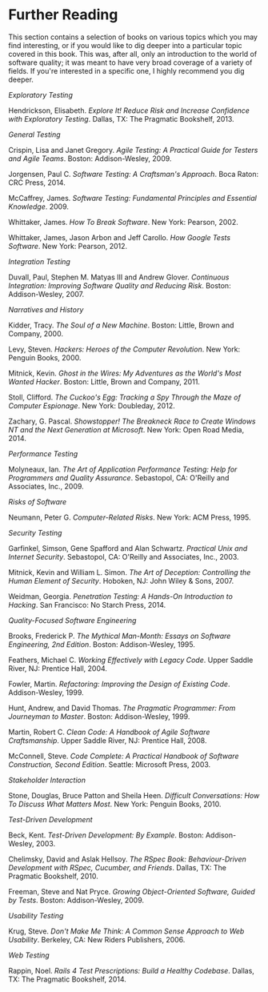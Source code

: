 # Further Reading

This section contains a selection of books on various topics which you may find interesting, or if you would like to dig deeper into a particular topic covered in this book. This was, after all, only an introduction to the world of software quality; it was meant to have very broad coverage of a variety of fields. If you're interested in a specific one, I highly recommend you dig deeper.

_Exploratory Testing_

Hendrickson, Elisabeth. _Explore It! Reduce Risk and Increase Confidence with Exploratory Testing_. Dallas, TX: The Pragmatic Bookshelf, 2013.

_General Testing_

Crispin, Lisa and Janet Gregory. _Agile Testing: A Practical Guide for Testers and Agile Teams_. Boston: Addison-Wesley, 2009.

Jorgensen, Paul C. _Software Testing: A Craftsman's Approach_. Boca Raton: CRC Press, 2014.

McCaffrey, James. _Software Testing: Fundamental Principles and Essential Knowledge_. 2009.

Whittaker, James. _How To Break Software_. New York: Pearson, 2002.

Whittaker, James, Jason Arbon and Jeff Carollo. _How Google Tests Software_. New York: Pearson, 2012.

_Integration Testing_

Duvall, Paul, Stephen M. Matyas III and Andrew Glover. _Continuous Integration: Improving Software Quality and Reducing Risk_. Boston: Addison-Wesley, 2007.

_Narratives and History_

Kidder, Tracy. _The Soul of a New Machine_. Boston: Little, Brown and Company, 2000.

Levy, Steven. _Hackers: Heroes of the Computer Revolution_. New York: Penguin Books, 2000.

Mitnick, Kevin. _Ghost in the Wires: My Adventures as the World's Most Wanted Hacker_. Boston: Little, Brown and Company, 2011.

Stoll, Clifford. _The Cuckoo's Egg: Tracking a Spy Through the Maze of Computer Espionage_. New York: Doubleday, 2012.

Zachary, G. Pascal. _Showstopper! The Breakneck Race to Create Windows NT and the Next Generation at Microsoft_. New York: Open Road Media, 2014.

_Performance Testing_

Molyneaux, Ian. _The Art of Application Performance Testing: Help for Programmers and Quality Assurance_. Sebastopol, CA: O'Reilly and Associates, Inc., 2009.

_Risks of Software_

Neumann, Peter G. _Computer-Related Risks_. New York: ACM Press, 1995.

_Security Testing_

Garfinkel, Simson, Gene Spafford and Alan Schwartz. _Practical Unix and Internet Security_. Sebastopol, CA: O'Reilly and Associates, Inc., 2003.

Mitnick, Kevin and William L. Simon. _The Art of Deception: Controlling the Human Element of Security_. Hoboken, NJ: John Wiley & Sons, 2007.

Weidman, Georgia. _Penetration Testing: A Hands-On Introduction to Hacking_. San Francisco: No Starch Press, 2014.

_Quality-Focused Software Engineering_

Brooks, Frederick P. _The Mythical Man-Month: Essays on Software Engineering, 2nd Edition_. Boston: Addison-Wesley, 1995.

Feathers, Michael C. _Working Effectively with Legacy Code_. Upper Saddle River, NJ: Prentice Hall, 2004.

Fowler, Martin. _Refactoring: Improving the Design of Existing Code_. Addison-Wesley, 1999.

Hunt, Andrew, and David Thomas. _The Pragmatic Programmer: From Journeyman to Master_. Boston: Addison-Wesley, 1999.

Martin, Robert C. _Clean Code: A Handbook of Agile Software Craftsmanship_. Upper Saddle River, NJ: Prentice Hall, 2008.

McConnell, Steve. _Code Complete: A Practical Handbook of Software Construction, Second Edition_. Seattle: Microsoft Press, 2003.

_Stakeholder Interaction_

Stone, Douglas, Bruce Patton and Sheila Heen. _Difficult Conversations: How To Discuss What Matters Most_. New York: Penguin Books, 2010.

_Test-Driven Development_

Beck, Kent. _Test-Driven Development: By Example_. Boston: Addison-Wesley, 2003.

Chelimsky, David and Aslak Hellsoy. _The RSpec Book: Behaviour-Driven Development with RSpec, Cucumber, and Friends_. Dallas, TX: The Pragmatic Bookshelf, 2010.

Freeman, Steve and Nat Pryce. _Growing Object-Oriented Software, Guided by Tests_. Boston: Addison-Wesley, 2009.

_Usability Testing_

Krug, Steve. _Don't Make Me Think: A Common Sense Approach to Web Usability_. Berkeley, CA: New Riders Publishers, 2006.

_Web Testing_

Rappin, Noel. _Rails 4 Test Prescriptions: Build a Healthy Codebase_. Dallas, TX: The Pragmatic Bookshelf, 2014.

